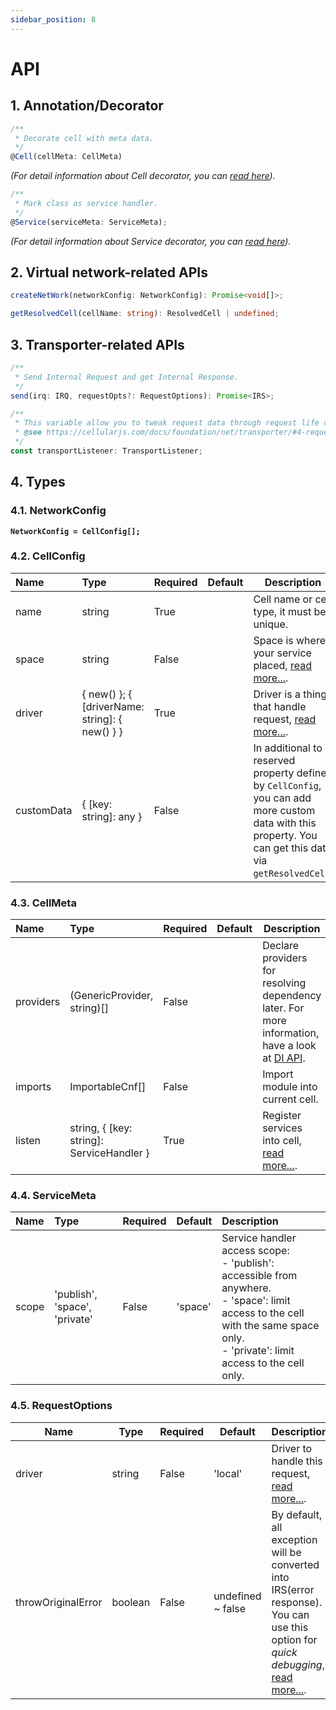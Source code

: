 ```yaml
---
sidebar_position: 8
---
```


# API
## 1. Annotation/Decorator
```ts
/**
 * Decorate cell with meta data.
 */
@Cell(cellMeta: CellMeta)
```
*(For detail information about Cell decorator, you can [read here](/docs/foundation/net/cell#2-cell-decorator)).*

```ts
/**
 * Mark class as service handler.
 */
@Service(serviceMeta: ServiceMeta);
```
*(For detail information about Service decorator, you can [read here](/docs/foundation/net/service#2-service-decorator)).*

## 2. Virtual network-related APIs
```ts
createNetWork(networkConfig: NetworkConfig): Promise<void[]>;
```

```ts
getResolvedCell(cellName: string): ResolvedCell | undefined;
```

## 3. Transporter-related APIs
```ts
/**
 * Send Internal Request and get Internal Response.
 */
send(irq: IRQ, requestOpts?: RequestOptions): Promise<IRS>;
```

```ts
/**
 * This variable allow you to tweak request data through request life cycle
 * @see https://cellularjs.com/docs/foundation/net/transporter/#4-request-lifecyle
 */
const transportListener: TransportListener;
```

## 4. Types

### 4.1. NetworkConfig
**`NetworkConfig = CellConfig[];`**

### 4.2. CellConfig
| Name       | Type                                           | Required | Default | Description                                                                                                                                               |
|:-----------|:-----------------------------------------------|:---------|:--------|-----------------------------------------------------------------------------------------------------------------------------------------------------------|
| name       | string                                         | True     |         | Cell name or cell type, it must be unique.                                                                                                                |
| space      | string                                         | False    |         | Space is where your service placed, [read more...](/docs/foundation/net/virtual-network#12-space).                                                        |
| driver     | { new() }; { [driverName: string]: { new() } } | True     |         | Driver is a thing that handle request, [read more...](/docs/foundation/net/virtual-network#13-driver).                                                    |
| customData | { [key: string]: any }                         | False    |         | In additional to reserved property defined by `CellConfig`, you can add more custom data with this property. You can get this data via `getResolvedCell`. |

### 4.3. CellMeta
| Name      | Type                                      | Required | Default | Description                                                                                                                                                    |
|:----------|:------------------------------------------|:---------|:--------|----------------------------------------------------------------------------------------------------------------------------------------------------------------|
| providers | (GenericProvider, string)[]               | False    |         | Declare providers for resolving dependency later. For more information, have a look at [DI API](/docs/foundation/dependency-injection/api#31-genericprovider). |
| imports   | ImportableCnf[]                           | False    |         | Import module into current cell.                                                                                                                               |
| listen    | string, { [key: string]: ServiceHandler } | True     |         | Register services into cell, [read more...](/docs/foundation/net/cell#23-listen).                                                                              |

### 4.4. ServiceMeta
| Name  | Type                          | Required | Default | Description                                                                                                                                                                                |
|:------|:------------------------------|:---------|:--------|:-------------------------------------------------------------------------------------------------------------------------------------------------------------------------------------------|
| scope | 'publish', 'space', 'private' | False    | 'space' | Service handler access scope:<br/>- 'publish': accessible from anywhere.<br/>- 'space': limit access to the cell with the same space only.<br/>- 'private': limit access to the cell only. |

### 4.5. RequestOptions
| Name               | Type    | Required | Default           | Description                                                                                                                                                                             |
|--------------------|---------|----------|-------------------|-----------------------------------------------------------------------------------------------------------------------------------------------------------------------------------------|
| driver             | string  | False    | 'local'           | Driver to handle this request, [read more...](/docs/foundation/net/virtual-network#13-driver).                                                                                          |
| throwOriginalError | boolean | False    | undefined ~ false | By default, all exception will be converted into IRS(error response). You can use this option for *quick debugging*, [read more...](/docs/foundation/net/transporter#3-error-handling). |
